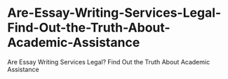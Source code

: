 # Are-Essay-Writing-Services-Legal-Find-Out-the-Truth-About-Academic-Assistance
Are Essay Writing Services Legal? Find Out the Truth About Academic Assistance
